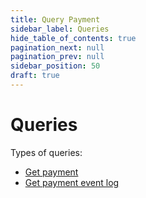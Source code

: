 ```yaml
---
title: Query Payment
sidebar_label: Queries
hide_table_of_contents: true
pagination_next: null
pagination_prev: null
sidebar_position: 50
draft: true
---
```


# Queries

Types of queries:

* [Get payment](get-payment.md)
* [Get payment event log](get-payment-event-log.md)
